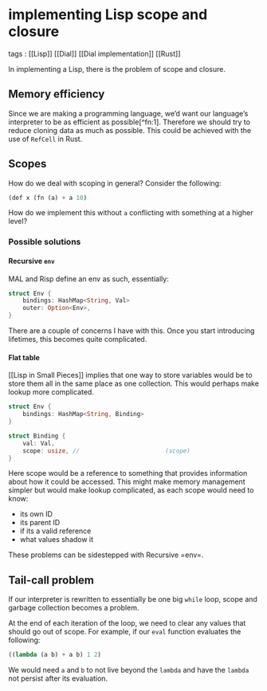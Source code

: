 # implementing Lisp scope and closure

tags
: [[Lisp]] [[Dial]] [[Dial implementation]] [[Rust]]

In implementing a Lisp, there is the problem of scope and closure.


<a id="org6d81160"></a>

## Memory efficiency

Since we are making a programming language, we&rsquo;d want our language&rsquo;s interpreter to be as efficient as possible[^fn:1]. Therefore we should try to reduce cloning data as much as possible. This could be achieved with the use of `RefCell` in Rust.


<a id="orgd8b795b"></a>

## Scopes

How do we deal with scoping in general? Consider the following:

```lisp
(def x (fn (a) + a 10)
```

How do we implement this without `a` conflicting with something at a higher level?


<a id="org9544b24"></a>

### Possible solutions


<a id="org5b4272d"></a>

#### Recursive `env`

MAL and Risp define an env as such, essentially:

```rust
struct Env {
    bindings: HashMap<String, Val>
    outer: Option<Env>,
}
```

There are a couple of concerns I have with this. Once you start introducing lifetimes, this becomes quite complicated.


<a id="org4b1acc6"></a>

#### Flat table

[[Lisp in Small Pieces]] implies that one way to store variables would be to store them all in the same place as one collection. This would perhaps make lookup more complicated.

```rust
struct Env {
    bindings: HashMap<String, Binding>
}

struct Binding {
    val: Val,
    scope: usize, //                        (scope)
}
```

Here scope would be a reference to something that provides information about how it could be accessed. This might make memory management simpler but would make lookup complicated, as each scope would need to know:

-   its own ID
-   its parent ID
-   if its a valid reference
-   what values shadow it

These problems can be sidestepped with Recursive =env=.


<a id="orgb742433"></a>

## Tail-call problem

If our interpreter is rewritten to essentially be one big `while` loop, scope and garbage collection becomes a problem.

At the end of each iteration of the loop, we need to clear any values that should go out of scope. For example, if our `eval` function evaluates the following:

```lisp
((lambda (a b) + a b) 1 2)
```

We would need `a` and `b` to not live beyond the `lambda` and have the `lambda` not persist after its evaluation.
